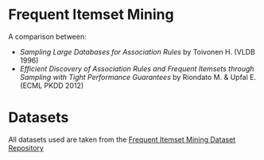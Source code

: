 # Frequent Itemset Mining
A comparison between:
- *Sampling Large Databases for Association Rules* by Toivonen H. (VLDB 1996)
- *Efficient Discovery of Association Rules and Frequent Itemsets through Sampling with Tight Performance Guarantees* by Riondato M. & Upfal E. (ECML PKDD 2012)

# Datasets
All datasets used are taken from the [Frequent Itemset Mining Dataset Repository](http://fimi.ua.ac.be/data/)
